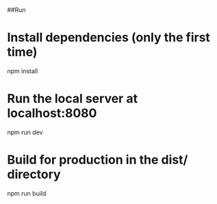 ##Run 


# Install dependencies (only the first time)
npm install

# Run the local server at localhost:8080
npm run dev

# Build for production in the dist/ directory
npm run build
```

